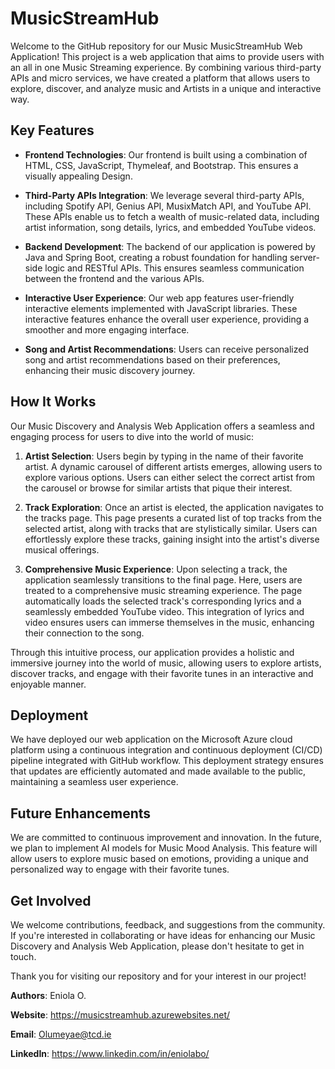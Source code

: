 # MusicStreamHub

Welcome to the GitHub repository for our Music MusicStreamHub Web Application! This project is a web application that aims to provide users with an all in one Music Streaming experience. By combining various third-party APIs and micro services, we have created a platform that allows users to explore, discover, and analyze music and Artists in a unique and interactive way.

## Key Features

- **Frontend Technologies**: Our frontend is built using a combination of HTML, CSS, JavaScript, Thymeleaf, and Bootstrap. This ensures a visually appealing Design.

- **Third-Party APIs Integration**: We leverage several third-party APIs, including Spotify API, Genius API, MusixMatch API, and YouTube API. These APIs enable us to fetch a wealth of music-related data, including artist information, song details, lyrics, and embedded YouTube videos.

- **Backend Development**: The backend of our application is powered by Java and Spring Boot, creating a robust foundation for handling server-side logic and RESTful APIs. This ensures seamless communication between the frontend and the various APIs.

- **Interactive User Experience**: Our web app features user-friendly interactive elements implemented with JavaScript libraries. These interactive features enhance the overall user experience, providing a smoother and more engaging interface.

- **Song and Artist Recommendations**: Users can receive personalized song and artist recommendations based on their preferences, enhancing their music discovery journey.

## How It Works

Our Music Discovery and Analysis Web Application offers a seamless and engaging process for users to dive into the world of music:

1. **Artist Selection**: Users begin by typing in the name of their favorite artist. A dynamic carousel of different artists emerges, allowing users to explore various options. Users can either select the correct artist from the carousel or browse for similar artists that pique their interest.

2. **Track Exploration**: Once an artist is elected, the application navigates to the tracks page. This page presents a curated list of top tracks from the selected artist, along with tracks that are stylistically similar. Users can effortlessly explore these tracks, gaining insight into the artist's diverse musical offerings.

3. **Comprehensive Music Experience**: Upon selecting a track, the application seamlessly transitions to the final page. Here, users are treated to a comprehensive music streaming experience. The page automatically loads the selected track's corresponding lyrics and a seamlessly embedded YouTube video. This integration of lyrics and video ensures users can immerse themselves in the music, enhancing their connection to the song.

Through this intuitive process, our application provides a holistic and immersive journey into the world of music, allowing users to explore artists, discover tracks, and engage with their favorite tunes in an interactive and enjoyable manner.

## Deployment

We have deployed our web application on the Microsoft Azure cloud platform using a continuous integration and continuous deployment (CI/CD) pipeline integrated with GitHub workflow. This deployment strategy ensures that updates are efficiently automated and made available to the public, maintaining a seamless user experience.

## Future Enhancements

We are committed to continuous improvement and innovation. In the future, we plan to implement AI models for Music Mood Analysis. This feature will allow users to explore music based on emotions, providing a unique and personalized way to engage with their favorite tunes.

## Get Involved

We welcome contributions, feedback, and suggestions from the community. If you're interested in collaborating or have ideas for enhancing our Music Discovery and Analysis Web Application, please don't hesitate to get in touch.

Thank you for visiting our repository and for your interest in our project!

**Authors**: Eniola O.

**Website**: https://musicstreamhub.azurewebsites.net/

**Email**: Olumeyae@tcd.ie

**LinkedIn**: https://www.linkedin.com/in/eniolabo/
